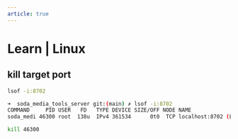 ```yaml
---
article: true
---
```


# Learn | Linux

## kill target port

```bash
lsof -i:8702
```

```bash
➜  soda_media_tools_server git:(main) ✗ lsof -i:8702
COMMAND     PID USER   FD   TYPE DEVICE SIZE/OFF NODE NAME
soda_medi 46300 root  138u  IPv4 361534      0t0  TCP localhost:8702 (LISTEN) 
```

```bash
kill 46300
```
